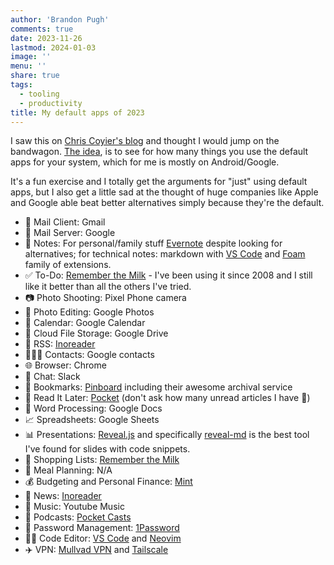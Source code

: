 ```yaml
---
author: 'Brandon Pugh'
comments: true
date: 2023-11-26
lastmod: 2024-01-03
image: ''
menu: ''
share: true
tags:
  - tooling
  - productivity
title: My default apps of 2023
---
```


I saw this on [Chris Coyier's blog](https://chriscoyier.net/2023/11/25/default-apps-2023/) and thought I would jump on the bandwagon.
[The idea](https://listen.hemisphericviews.com/097), is to see for how many things you use the default apps for your system, which for me is mostly on Android/Google.

It's a fun exercise and I totally get the arguments for "just" using default apps, but I also get a little sad at the thought of huge companies like Apple and Google able beat better alternatives simply because they're the default.

- 📨 Mail Client: Gmail
- 📮 Mail Server: Google
- 📝 Notes: For personal/family stuff [Evernote](https://evernote.com) despite looking for alternatives; for technical notes: markdown with [VS Code](https://code.visualstudio.com/) and [Foam](https://foambubble.github.io/foam/) family of extensions.
- ✅ To-Do: [Remember the Milk](https://www.rememberthemilk.com/) - I've been using it since 2008 and I still like it better than all the others I've tried.
- 📷 Photo Shooting: Pixel Phone camera
- 🎨 Photo Editing: Google Photos
- 📆 Calendar: Google Calendar
- 📁 Cloud File Storage: Google Drive
- 📖 RSS: [Inoreader](https://inoreader.com/)
- 🙍🏻‍♂️ Contacts: Google contacts
- 🌐 Browser: Chrome
- 💬 Chat: Slack
- 🔖 Bookmarks: [Pinboard](https://pinboard.in) including their awesome archival service
- 📑 Read It Later: [Pocket](https://getpocket.com) (don't ask how many unread articles I have 😬)
- 📜 Word Processing: Google Docs
- 📈 Spreadsheets: Google Sheets
- 📊 Presentations: [Reveal.js](https://revealjs.com/) and specifically [reveal-md](https://github.com/webpro/reveal-md) is the best tool I've found for slides with code snippets.
- 🛒 Shopping Lists: [Remember the Milk](https://www.rememberthemilk.com/)
- 🍴 Meal Planning: N/A
- 💰 Budgeting and Personal Finance: [Mint](https://mint.intuit.com/)
- 📰 News: [Inoreader](https://inoreader.com/)
- 🎵 Music: Youtube Music
- 🎤 Podcasts: [Pocket Casts](https://pocketcasts.com/)
- 🔐 Password Management: [1Password](https://1password.com/)
- 🧑‍💻 Code Editor: [VS Code](https://code.visualstudio.com/) and [Neovim](https://neovim.io/)
- ✈️ VPN: [Mullvad VPN](https://mullvad.net) and [Tailscale](https://tailscale.com/)
